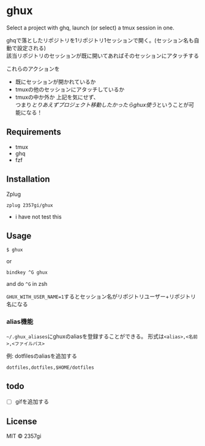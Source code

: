 # ghux

Select a project with ghq, launch (or select) a tmux session in one.

ghqで落としたリポジトリを1リポジトリ1セッションで開く。(セッション名も自動で設定される)  
該当リポジトリのセッションが既に開いてあればそのセッションにアタッチする  

これらのアクションを
- 既にセッションが開かれているか
- tmuxの他のセッションにアタッチしているか
- tmuxの中か外か
上記を気にせず、  
つまり*とりあえずプロジェクト移動したかったらghux使う*ということが可能になる！

## Requirements
- tmux
- ghq
- fzf

## Installation
Zplug

```zsh:.zshrc
zplug 2357gi/ghux
```
* i have not test this

## Usage
```
$ ghux
```

or

```zsh:.zshrc
bindkey ^G ghux
```
and do `^G` in zsh

`GHUX_WITH_USER_NAME=1`するとセッション名がリポジトリユーザー+リポジトリ名になる

### alias機能
`~/.ghux_aliases`にghuxのaliasを登録することができる。
形式は`<alias>,<名前>,<ファイルパス>`

例: dotfilesのaliasを追加する

```
dotfiles,dotfiles,$HOME/dotfiles
```

## todo
- [ ] gifを追加する

## License
MIT :copyright: 2357gi
